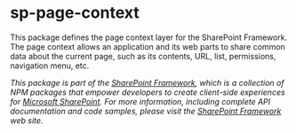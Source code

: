 # sp-page-context

This package defines the page context layer for the SharePoint Framework.
The page context allows an application and its web parts to share common
data about the current page, such as its contents, URL, list, permissions,
navigation menu, etc.

*This package is part of the [SharePoint Framework](http://aka.ms/spfx),
which is a collection of NPM packages that empower developers to create client-side experiences
for [Microsoft SharePoint](https://products.office.com/en-us/sharepoint/collaboration).
For more information, including complete API documentation and code samples, please visit
the [SharePoint Framework](http://aka.ms/spfx) web site.*
